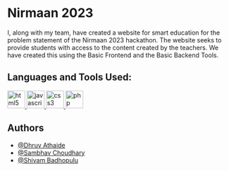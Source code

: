# Nirmaan 2023

I, along with my team, have created a website for smart education for the problem statement of the Nirmaan 2023 hackathon.
The website seeks to provide students with access to the content created by the teachers. We have created this using the Basic Frontend and the Basic Backend Tools.

## Languages and Tools Used:
<p  align="left"> 
  <a  href="https://www.w3schools.com/html/"  target="_blank"  rel="noopener noreferrer">  <img src="https://cdn.jsdelivr.net/gh/devicons/devicon/icons/html5/html5-original.svg"  alt="html5"  width="40"  height="40"/> </a>  
  <a  href="https://developer.mozilla.org/en-US/docs/Web/JavaScript"  target="_blank"  rel="noopener noreferrer">  <img src="https://cdn.jsdelivr.net/gh/devicons/devicon/icons/javascript/javascript-original.svg"  alt="javascript"  width="40"  height="40"/>  </a>  
  <a  href="https://www.w3schools.com/css/"  target="_blank"  rel="noopener noreferrer">  <img src="https://cdn.jsdelivr.net/gh/devicons/devicon/icons/css3/css3-original.svg"  alt="css3"  width="40"  height="40"/>  </a>
  <a  href="https://www.php.net/"  target="_blank"  rel="noopener noreferrer">  <img src="https://cdn.jsdelivr.net/gh/devicons/devicon/icons/php/php-original.svg"  alt="php"  width="40"  height="40"/>  </a>
</p>

## Authors

- [@Dhruv Athaide](https://github.com/DhruvAthaide)
- [@Sambhav Choudhary](https://github.com/Sammmy22)
- [@Shivam Badhopulu](https://github.com/tishoneyxdd)
